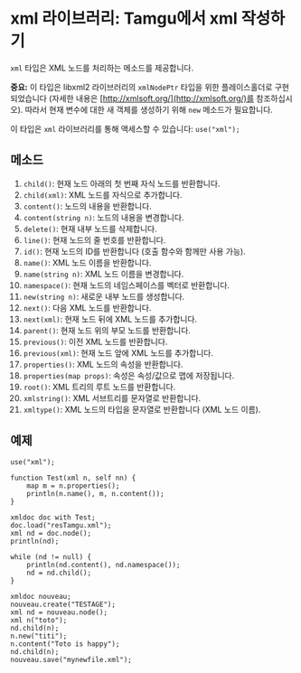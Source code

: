 # xml 라이브러리: Tamgu에서 xml 작성하기

`xml` 타입은 XML 노드를 처리하는 메소드를 제공합니다.

**중요:** 이 타입은 libxml2 라이브러리의 `xmlNodePtr` 타입을 위한 플레이스홀더로 구현되었습니다 (자세한 내용은 [http://xmlsoft.org/](http://xmlsoft.org/)를 참조하십시오). 따라서 현재 변수에 대한 새 객체를 생성하기 위해 `new` 메소드가 필요합니다.

이 타입은 `xml` 라이브러리를 통해 액세스할 수 있습니다: `use("xml");`

## 메소드

1. `child()`: 현재 노드 아래의 첫 번째 자식 노드를 반환합니다.
2. `child(xml)`: XML 노드를 자식으로 추가합니다.
3. `content()`: 노드의 내용을 반환합니다.
4. `content(string n)`: 노드의 내용을 변경합니다.
5. `delete()`: 현재 내부 노드를 삭제합니다.
6. `line()`: 현재 노드의 줄 번호를 반환합니다.
7. `id()`: 현재 노드의 ID를 반환합니다 (호출 함수와 함께만 사용 가능).
8. `name()`: XML 노드 이름을 반환합니다.
9. `name(string n)`: XML 노드 이름을 변경합니다.
10. `namespace()`: 현재 노드의 네임스페이스를 벡터로 반환합니다.
11. `new(string n)`: 새로운 내부 노드를 생성합니다.
12. `next()`: 다음 XML 노드를 반환합니다.
13. `next(xml)`: 현재 노드 뒤에 XML 노드를 추가합니다.
14. `parent()`: 현재 노드 위의 부모 노드를 반환합니다.
15. `previous()`: 이전 XML 노드를 반환합니다.
16. `previous(xml)`: 현재 노드 앞에 XML 노드를 추가합니다.
17. `properties()`: XML 노드의 속성을 반환합니다.
18. `properties(map props)`: 속성은 속성/값으로 맵에 저장됩니다.
19. `root()`: XML 트리의 루트 노드를 반환합니다.
20. `xmlstring()`: XML 서브트리를 문자열로 반환합니다.
21. `xmltype()`: XML 노드의 타입을 문자열로 반환합니다 (XML 노드 이름).

## 예제

```tamgu
use("xml");

function Test(xml n, self nn) {
    map m = n.properties();
    println(n.name(), m, n.content());
}

xmldoc doc with Test;
doc.load("resTamgu.xml");
xml nd = doc.node();
println(nd);

while (nd != null) {
    println(nd.content(), nd.namespace());
    nd = nd.child();
}

xmldoc nouveau;
nouveau.create("TESTAGE");
xml nd = nouveau.node();
xml n("toto");
nd.child(n);
n.new("titi");
n.content("Toto is happy");
nd.child(n);
nouveau.save("mynewfile.xml");
```